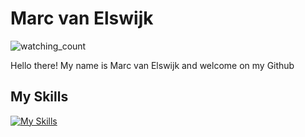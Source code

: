 # Marc van Elswijk
<!--
Watching count
-->
<img src="https://komarev.com/ghpvc/?username=Marc-van-Elswijk&color=blue" alt="watching_count" />

<!--
Information about myself
-->
Hello there! My name is Marc van Elswijk and welcome on my Github

<!--

-->
<!--
My skills
-->
## My Skills
[![My Skills](https://skillicons.dev/icons?i=html,css,js,discord,discordjs,nodejs,figma,github,idea,linkedin,mongodb,cs,python,java,php,mysql,blender,npm,phpstorm,pycharm,robloxstudio,visualstudio,vscode)](https://skillicons.dev)
